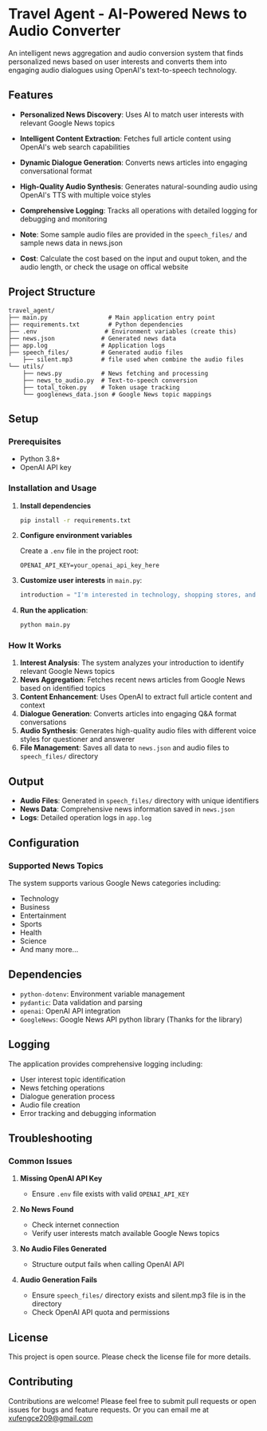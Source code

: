 # Travel Agent - AI-Powered News to Audio Converter

An intelligent news aggregation and audio conversion system that finds personalized news based on user interests and converts them into engaging audio dialogues using OpenAI's text-to-speech technology.

## Features

- **Personalized News Discovery**: Uses AI to match user interests with relevant Google News topics
- **Intelligent Content Extraction**: Fetches full article content using OpenAI's web search capabilities
- **Dynamic Dialogue Generation**: Converts news articles into engaging conversational format
- **High-Quality Audio Synthesis**: Generates natural-sounding audio using OpenAI's TTS with multiple voice styles
- **Comprehensive Logging**: Tracks all operations with detailed logging for debugging and monitoring

- **Note**: Some sample audio files are provided in the `speech_files/` and sample news data in news.json
- **Cost**: Calculate the cost based on the input and ouput token, and the audio length, or check the usage on offical website

## Project Structure

```
travel_agent/
├── main.py                 # Main application entry point
├── requirements.txt        # Python dependencies
├── .env                   # Environment variables (create this)
├── news.json             # Generated news data
├── app.log               # Application logs
├── speech_files/         # Generated audio files
    ├── silent.mp3        # file used when combine the audio files
└── utils/
    ├── news.py           # News fetching and processing
    ├── news_to_audio.py  # Text-to-speech conversion
    ├── total_token.py    # Token usage tracking
    └── googlenews_data.json # Google News topic mappings
```

## Setup

### Prerequisites

- Python 3.8+
- OpenAI API key

### Installation and Usage

1. **Install dependencies**

   ```bash
   pip install -r requirements.txt
   ```

2. **Configure environment variables**

   Create a `.env` file in the project root:

   ```
   OPENAI_API_KEY=your_openai_api_key_here
   ```

3. **Customize user interests** in `main.py`:

   ```python
   introduction = "I'm interested in technology, shopping stores, and real estate."
   ```

4. **Run the application**:
   ```bash
   python main.py
   ```

### How It Works

1. **Interest Analysis**: The system analyzes your introduction to identify relevant Google News topics
2. **News Aggregation**: Fetches recent news articles from Google News based on identified topics
3. **Content Enhancement**: Uses OpenAI to extract full article content and context
4. **Dialogue Generation**: Converts articles into engaging Q&A format conversations
5. **Audio Synthesis**: Generates high-quality audio files with different voice styles for questioner and answerer
6. **File Management**: Saves all data to `news.json` and audio files to `speech_files/` directory

## Output

- **Audio Files**: Generated in `speech_files/` directory with unique identifiers
- **News Data**: Comprehensive news information saved in `news.json`
- **Logs**: Detailed operation logs in `app.log`

## Configuration

### Supported News Topics

The system supports various Google News categories including:

- Technology
- Business
- Entertainment
- Sports
- Health
- Science
- And many more...

## Dependencies

- `python-dotenv`: Environment variable management
- `pydantic`: Data validation and parsing
- `openai`: OpenAI API integration
- `GoogleNews`: Google News API python library (Thanks for the library)

## Logging

The application provides comprehensive logging including:

- User interest topic identification
- News fetching operations
- Dialogue generation process
- Audio file creation
- Error tracking and debugging information

## Troubleshooting

### Common Issues

1. **Missing OpenAI API Key**

   - Ensure `.env` file exists with valid `OPENAI_API_KEY`

2. **No News Found**

   - Check internet connection
   - Verify user interests match available Google News topics

3. **No Audio Files Generated**

   - Structure output fails when calling OpenAI API

4. **Audio Generation Fails**
   - Ensure `speech_files/` directory exists and silent.mp3 file is in the directory
   - Check OpenAI API quota and permissions

## License

This project is open source. Please check the license file for more details.

## Contributing

Contributions are welcome! Please feel free to submit pull requests or open issues for bugs and feature requests.
Or you can email me at xufengce209@gmail.com
